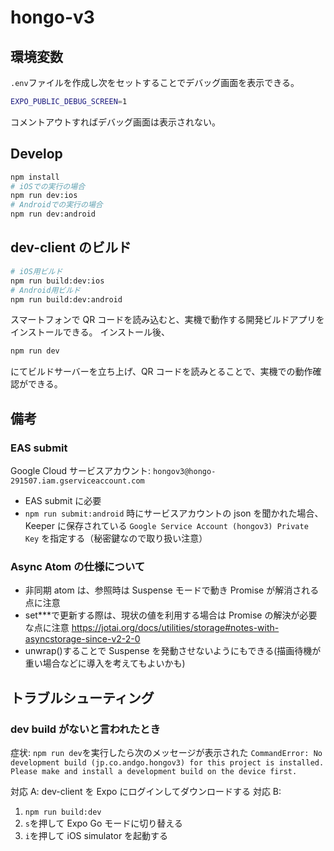 # hongo-v3

## 環境変数

`.env`ファイルを作成し次をセットすることでデバッグ画面を表示できる。

```sh
EXPO_PUBLIC_DEBUG_SCREEN=1
```

コメントアウトすればデバッグ画面は表示されない。

## Develop

```bash
npm install
# iOSでの実行の場合
npm run dev:ios
# Androidでの実行の場合
npm run dev:android
```

## dev-client のビルド

```bash
# iOS用ビルド
npm run build:dev:ios
# Android用ビルド
npm run build:dev:android
```

スマートフォンで QR コードを読み込むと、実機で動作する開発ビルドアプリをインストールできる。
インストール後、

```bash
npm run dev
```

にてビルドサーバーを立ち上げ、QR コードを読みとることで、実機での動作確認ができる。

## 備考

### EAS submit

Google Cloud サービスアカウント: `hongov3@hongo-291507.iam.gserviceaccount.com`

- EAS submit に必要
- `npm run submit:android` 時にサービスアカウントの json を聞かれた場合、Keeper に保存されている `Google Service Account (hongov3) Private Key` を指定する（秘密鍵なので取り扱い注意）

### Async Atom の仕様について

- 非同期 atom は、参照時は Suspense モードで動き Promise が解消される点に注意
- set\*\*\*で更新する際は、現状の値を利用する場合は Promise の解決が必要な点に注意 https://jotai.org/docs/utilities/storage#notes-with-asyncstorage-since-v2-2-0
- unwrap()することで Suspense を発動させないようにもできる(描画待機が重い場合などに導入を考えてもよいかも)

## トラブルシューティング

### dev build がないと言われたとき

症状: `npm run dev`を実行したら次のメッセージが表示された
`CommandError: No development build (jp.co.andgo.hongov3) for this project is installed. Please make and install a development build on the device first.`

対応 A: dev-client を Expo にログインしてダウンロードする
対応 B:

1. `npm run build:dev`
2. `s`を押して Expo Go モードに切り替える
3. `i`を押して iOS simulator を起動する
